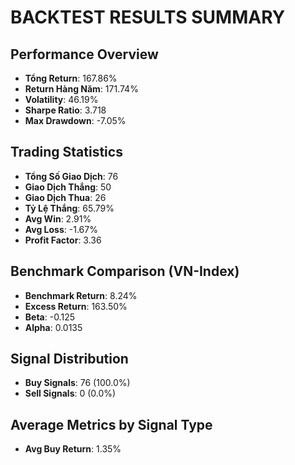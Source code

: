 
# BACKTEST RESULTS SUMMARY

## Performance Overview
- **Tổng Return**: 167.86%
- **Return Hàng Năm**: 171.74%
- **Volatility**: 46.19%
- **Sharpe Ratio**: 3.718
- **Max Drawdown**: -7.05%

## Trading Statistics
- **Tổng Số Giao Dịch**: 76
- **Giao Dịch Thắng**: 50
- **Giao Dịch Thua**: 26
- **Tỷ Lệ Thắng**: 65.79%
- **Avg Win**: 2.91%
- **Avg Loss**: -1.67%
- **Profit Factor**: 3.36

## Benchmark Comparison (VN-Index)
- **Benchmark Return**: 8.24%
- **Excess Return**: 163.50%
- **Beta**: -0.125
- **Alpha**: 0.0135

## Signal Distribution
- **Buy Signals**: 76 (100.0%)
- **Sell Signals**: 0 (0.0%)

## Average Metrics by Signal Type
- **Avg Buy Return**: 1.35%
